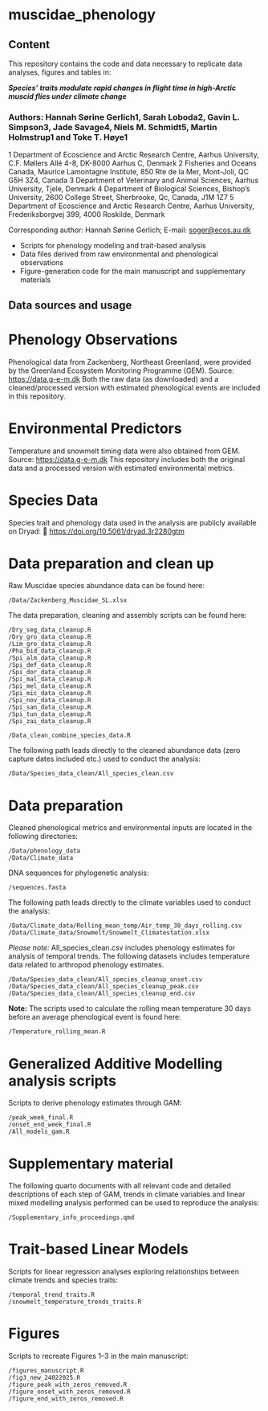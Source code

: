 # muscidae_phenology

## Content
This repository contains the code and data necessary to replicate data analyses, figures and tables in:

***Species’ traits modulate rapid changes in flight time in high-Arctic muscid flies under climate change***
### Authors: Hannah Sørine Gerlich1, Sarah Loboda2, Gavin L. Simpson3, Jade Savage4, Niels M. Schmidt5, Martin Holmstrup1 and Toke T. Høye1
1 Department of Ecoscience and Arctic Research Centre, Aarhus University, C.F. Møllers Allé 4-8, DK-8000 Aarhus C, Denmark 
2 Fisheries and Oceans Canada, Maurice Lamontagne Institute, 850 Rte de la Mer, Mont-Joli, QC G5H 3Z4, Canada
3 Department of Veterinary and Animal Sciences, Aarhus University, Tjele, Denmark
4 Department of Biological Sciences, Bishop’s University, 2600 College Street, Sherbrooke, Qc, Canada, J1M 1Z7
5 Department of Ecoscience and Arctic Research Centre, Aarhus University, Frederiksborgvej 399, 4000 Roskilde, Denmark

Corresponding author: Hannah Sørine Gerlich; E-mail: soger@ecos.au.dk


- Scripts for phenology modeling and trait-based analysis
- Data files derived from raw environmental and phenological observations
- Figure-generation code for the main manuscript and supplementary materials

## Data sources and usage

# Phenology Observations
Phenological data from Zackenberg, Northeast Greenland, were provided by the Greenland Ecosystem Monitoring Programme (GEM).
Source: https://data.g-e-m.dk
Both the raw data (as downloaded) and a cleaned/processed version with estimated phenological events are included in this repository.

# Environmental Predictors
Temperature and snowmelt timing data were also obtained from GEM.
Source: https://data.g-e-m.dk
This repository includes both the original data and a processed version with estimated environmental metrics.

# Species Data
Species trait and phenology data used in the analysis are publicly available on Dryad:
🔗 https://doi.org/10.5061/dryad.3r2280gtm

# Data preparation and clean up

Raw Muscidae species abundance data can be found here: 

```
/Data/Zackenberg_Muscidae_SL.xlsx

```

The data preparation, cleaning and assembly scripts can be found here:

```
/Dry_seg_data_cleanup.R
/Dry_gro_data_cleanup.R
/Lim_gro_data_cleanup.R
/Pha_bid_data_cleanup.R
/Spi_alm_data_cleanup.R
/Spi_def_data_cleanup.R
/Spi_dor_data_cleanup.R
/Spi_mal_data_cleanup.R
/Spi_mel_data_cleanup.R
/Spi_mic_data_cleanup.R
/Spi_nov_data_cleanup.R
/Spi_san_data_cleanup.R
/Spi_tun_data_cleanup.R
/Spi_zai_data_cleanup.R

/Data_clean_combine_species_data.R

```
The following path leads directly to the cleaned abundance data (zero capture dates included etc.) used to conduct the analysis:

```
/Data/Species_data_clean/All_species_clean.csv

```

# Data preparation
Cleaned phenological metrics and environmental inputs are located in the following directories:

```
/Data/phenology_data
/Data/Climate_data

```

DNA sequences for phylogenetic analysis:

```
/sequences.fasta

```

The following path leads directly to the climate variables used to conduct the analysis:


```
/Data/Climate_data/Rolling_mean_temp/Air_temp_30_days_rolling.csv
/Data/Climate_data/Snowmelt/Snowmelt_Climatestation.xlsx

```

*Please note:* All_species_clean.csv includes phenology estimates for analysis of temporal trends. The following datasets includes temperature data related to arthropod phenology estimates.

```
/Data/Species_data_clean/All_species_cleanup_onset.csv
/Data/Species_data_clean/All_species_cleanup_peak.csv
/Data/Species_data_clean/All_species_cleanup_end.csv

```  

**Note:** The scripts used to calculate the rolling mean temperature 30 days before an average phenological event is found here:

```
/Temperature_rolling_mean.R

```

# Generalized Additive Modelling analysis scripts
Scripts to derive phenology estimates through GAM:

```
/peak_week_final.R
/onset_end_week_final.R
/All_models_gam.R

```


# Supplementary material
The following quarto documents with all relevant code and detailed descriptions of each step of GAM, trends in climate variables and linear mixed modelling analysis performed can be used to reproduce the analysis:


```
/Supplementary_info_proceedings.qmd

```

# Trait-based Linear Models

Scripts for linear regression analyses exploring relationships between climate trends and species traits:

```
/temporal_trend_traits.R
/snowmelt_temperature_trends_traits.R

```

# Figures

Scripts to recreate Figures 1–3 in the main manuscript:

```
/figures_manuscript.R
/fig3_new_24022025.R
/figure_peak_with_zeros_removed.R
/figure_onset_with_zeros_removed.R
/figure_end_with_zeros_removed.R

```

